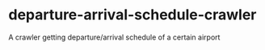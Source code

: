 # departure-arrival-schedule-crawler
A crawler getting departure/arrival schedule of a certain airport
